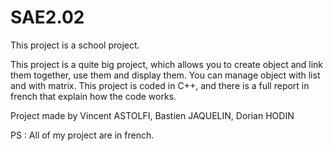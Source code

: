 # SAE2.02

This project is a school project.

This project is a quite big project, which allows you to create object and link them together, use them and display them. You can manage object with list and with matrix. This project is coded in C++, and there is a full report in french that explain how the code works.

Project made by Vincent ASTOLFI, Bastien JAQUELIN, Dorian HODIN

PS : All of my project are in french.
